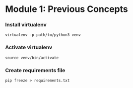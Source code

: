 # Module 1: Previous Concepts

### Install virtualenv
`virtualenv -p path/to/python3 venv`

### Activate virtualenv
`source venv/bin/activate`

### Create requirements file
`pip freeze > requirements.txt`